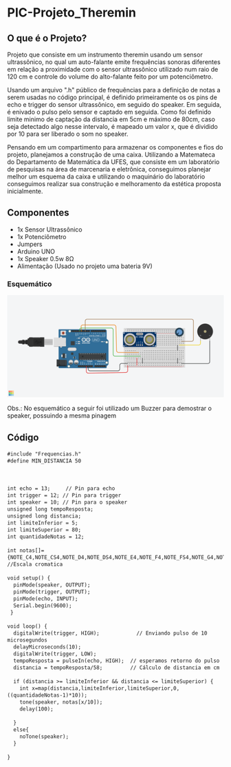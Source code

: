 # PIC-Projeto_Theremin
## O que é o Projeto?

<p>Projeto que consiste em um instrumento theremin usando um sensor ultrassônico, no qual um auto-falante emite frequências sonoras diferentes em relação a proximidade com o sensor ultrassônico utilizado num raio de 120 cm e controle do volume do alto-falante feito por um potenciômetro.</p>

<p>Usando um arquivo ".h" público de frequências para a definição de notas a serem usadas no código principal, é definido primeiramente os os pins de echo e trigger do sensor ultrassônico, em seguido do speaker. Em seguida, é enivado o pulso pelo sensor e captado em seguida. Como foi definido limite minimo de captação da distancia em 5cm e máximo de 80cm, caso seja detectado algo nesse intervalo, é mapeado um valor x, que é dividido por 10 para ser liberado o som no speaker.</p>

<p>Pensando em um compartimento para armazenar os componentes e fios do projeto, planejamos a construção de uma caixa. Utilizando a Matemateca do Departamento de Matemática da UFES, que consiste em um laboratório de pesquisas na área de marcenaria e eletrônica, conseguimos planejar melhor um esquema da caixa e utilizando o maquinário do laboratório conseguimos realizar sua construção e melhoramento da estética proposta inicialmente.</p>


## Componentes
- 1x Sensor Ultrassônico
- 1x Potenciômetro
- Jumpers
- Arduino UNO
- 1x Speaker 0.5w 8Ω
- Alimentação (Usado no projeto uma bateria 9V)

### Esquemático
![a](https://github.com/DavidMarquesss/PIC-Projeto_Theremin/blob/main/Amazing%20Tumelo.png)
<p>Obs.: No esquemático a seguir foi utilizado um Buzzer para demostrar o speaker, possuindo a mesma pinagem</p>

## Código
```
#include "Frequencias.h"
#define MIN_DISTANCIA 50



int echo = 13;     // Pin para echo                          
int trigger = 12; // Pin para trigger                               
int speaker = 10; // Pin para o speaker
unsigned long tempoResposta;
unsigned long distancia;
int limiteInferior = 5;
int limiteSuperior = 80;
int quantidadeNotas = 12;

int notas[]={NOTE_C4,NOTE_CS4,NOTE_D4,NOTE_DS4,NOTE_E4,NOTE_F4,NOTE_FS4,NOTE_G4,NOTE_GS4,NOTE_A4,NOTE_AS4,NOTE_B4,NOTE_C5}; //Escala cromatica

void setup() {
  pinMode(speaker, OUTPUT);                  
  pinMode(trigger, OUTPUT);                     
  pinMode(echo, INPUT);   
  Serial.begin(9600);                 
 } 

void loop() {
  digitalWrite(trigger, HIGH);            // Enviando pulso de 10 microsegundos
  delayMicroseconds(10);                        
  digitalWrite(trigger, LOW);                   
  tempoResposta = pulseIn(echo, HIGH);  // esperamos retorno do pulso
  distancia = tempoResposta/58;         // Cálculo de distancia em cm
  
  if (distancia >= limiteInferior && distancia <= limiteSuperior) {
    int x=map(distancia,limiteInferior,limiteSuperior,0,((quantidadeNotas-1)*10));
    tone(speaker, notas[x/10]);
    delay(100);
  
  }  
  else{
    noTone(speaker);
  }
   
}
  ```



